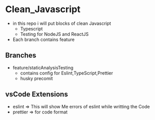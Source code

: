 <!-- @format -->

# Clean_Javascript

- in this repo i will put blocks of clean Javascript
  - Typescript
  - Testing for NodeJS and ReactJS
- Each branch contains feature

## Branches

- feature/staticAnalysisTesting
  - contains config for Eslint,TypeScript,Prettier
  - husky precomit

## vsCode Extensions

- eslint => This will show Me errors of eslint while writting the Code
- prettier => for code format
